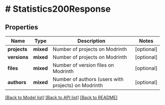 # # Statistics200Response

## Properties

Name | Type | Description | Notes
------------ | ------------- | ------------- | -------------
**projects** | **mixed** | Number of projects on Modrinth | [optional]
**versions** | **mixed** | Number of projects on Modrinth | [optional]
**files** | **mixed** | Number of version files on Modrinth | [optional]
**authors** | **mixed** | Number of authors (users with projects) on Modrinth | [optional]

[[Back to Model list]](../../README.md#models) [[Back to API list]](../../README.md#endpoints) [[Back to README]](../../README.md)

